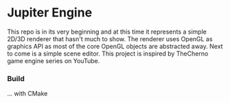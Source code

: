 # Jupiter Engine 
This repo is in its very beginning and at this time it represents a simple 2D/3D renderer that hasn't much to show. The renderer uses OpenGL as graphics API as most of the core OpenGL objects are abstracted away. Next to come is a simple scene editor. This project is inspired by TheCherno game engine series on YouTube.
### Build 
... with CMake
